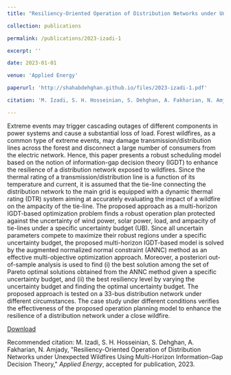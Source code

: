 ```yaml
---
title: "Resiliency-Oriented Operation of Distribution Networks under Unexpected Wildfires Using Multi-Horizon Information-Gap Decision Theory"

collection: publications

permalink: /publications/2023-izadi-1

excerpt: ''

date: 2023-01-01

venue: 'Applied Energy'

paperurl: 'http://shahabdehghan.github.io/files/2023-izadi-1.pdf'

citation: 'M. Izadi, S. H. Hosseinian, S. Dehghan, A. Fakharian, N. Amjady, &quot;Resiliency-Oriented Operation of Distribution Networks under Unexpected Wildfires Using Multi-Horizon Information-Gap Decision Theory,&quot; <i>Applied Energy</i>, accepted for publication, 2023.'

---
```


Extreme events may trigger cascading outages of different components in power systems and cause a substantial loss of load. Forest wildfires, as a common type of extreme events, may damage transmission/distribution lines across the forest and disconnect a large number of consumers from the electric network. Hence, this paper presents a robust scheduling model based on the notion of information-gap decision theory (IGDT) to enhance the resilience of a distribution network exposed to wildfires. Since the thermal rating of a transmission/distribution line is a function of its temperature and current, it is assumed that the tie-line connecting the distribution network to the main grid is equipped with a dynamic thermal rating (DTR) system aiming at accurately evaluating the impact of a wildfire on the ampacity of the tie-line. The proposed approach as a multi-horizon IGDT-based optimization problem finds a robust operation plan protected against the uncertainty of wind power, solar power, load, and ampacity of tie-lines under a specific uncertainty budget (UB). Since all uncertain parameters compete to maximize their robust regions under a specific uncertainty budget, the proposed multi-horizon IGDT-based model is solved by the augmented normalized normal constraint (ANNC) method as an effective multi-objective optimization approach. Moreover, a posteriori out-of-sample analysis is used to find (i) the best solution among the set of Pareto optimal solutions obtained from the ANNC method given a specific uncertainty budget, and (ii) the best resiliency level by varying the uncertainty budget and finding the optimal uncertainty budget. The proposed approach is tested on a 33-bus distribution network under different circumstances. The case study under different conditions verifies the effectiveness of the proposed operation planning model to enhance the resilience of a distribution network under a close wildfire.

[Download](http://shahabdehghan.github.io/files/2023-izadi-1.pdf)

Recommended citation: M. Izadi, S. H. Hosseinian, S. Dehghan, A. Fakharian, N. Amjady, &quot;Resiliency-Oriented Operation of Distribution Networks under Unexpected Wildfires Using Multi-Horizon Information-Gap Decision Theory,&quot; <i>Applied Energy</i>, accepted for publication, 2023. 
